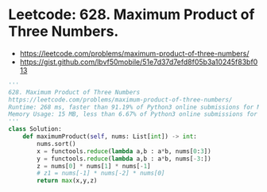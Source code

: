 # Leetcode: 628. Maximum Product of Three Numbers.

- https://leetcode.com/problems/maximum-product-of-three-numbers/
- https://gist.github.com/lbvf50mobile/51e7d37d7efd8f05b3a10245f83bf013


```Python
'''
628. Maximum Product of Three Numbers
https://leetcode.com/problems/maximum-product-of-three-numbers/
Runtime: 268 ms, faster than 91.19% of Python3 online submissions for Maximum Product of Three Numbers.
Memory Usage: 15 MB, less than 6.67% of Python3 online submissions for Maximum Product of Three Numbers.
'''
class Solution:
    def maximumProduct(self, nums: List[int]) -> int:
        nums.sort()
        x = functools.reduce(lambda a,b : a*b, nums[0:3])
        y = functools.reduce(lambda a,b : a*b, nums[-3:])
        z = nums[0] * nums[1] * nums[-1]
        # z1 = nums[-1] * nums[-2] * nums[0]
        return max(x,y,z)
            
```
